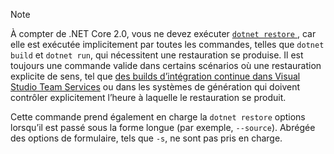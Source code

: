 > [!NOTE]
> À compter de .NET Core 2.0, vous ne devez exécuter [ `dotnet restore` ](~/docs/core/tools/dotnet-restore.md) , car elle est exécutée implicitement par toutes les commandes, telles que `dotnet build` et `dotnet run`, qui nécessitent une restauration se produise. Il est toujours une commande valide dans certains scénarios où une restauration explicite de sens, tel que [des builds d’intégration continue dans Visual Studio Team Services](/vsts/build-release/apps/aspnet/build-aspnet-core) ou dans les systèmes de génération qui doivent contrôler explicitement l’heure à laquelle le restauration se produit.
>
> Cette commande prend également en charge la `dotnet restore` options lorsqu’il est passé sous la forme longue (par exemple, `--source`). Abrégée des options de formulaire, tels que `-s`, ne sont pas pris en charge.